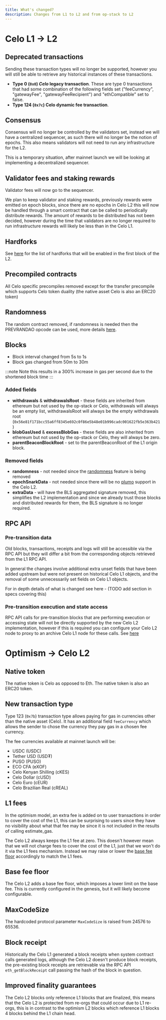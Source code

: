 ```yaml
---
title: What's changed?
description: Changes from L1 to L2 and from op-stack to L2
---
```


# Celo L1 → L2

## Deprecated transactions

Sending these transaction types will no longer be supported, however you will still be able to retrieve any historical instances of these transactions.

* __Type 0 (`0x0`) _Celo_ legacy transaction__. These are type 0 transactions that had some combination of the following fields set ("feeCurrency", "gatewayFee", "gatewayFeeRecipient") and "ethCompatible" set to false.
* __Type 124 (`0x7c`) Celo dynamic fee transaction__.

## Consensus

Consensus will no longer be controlled by the validators set, instead we will have a centralized sequencer, as such there will no longer be the notion of epochs. This also means validators will not need to run any infrastructure for the L2.

This is a temporary situation, after mainnet launch we will be looking at implementing a decentralized sequencer.  

## Validator fees and staking rewards

Validator fees will now go to the sequencer.

We plan to keep validator and staking rewards, previously rewards were emitted on epoch blocks, since there are no epochs in Celo L2 this will now be handled through a smart contract that can be called to periodically distribute rewards.
The amount of rewards to be distributed has not been decided, however during the time that validators are no longer required to run infrastructure rewards will likely be less than in the Celo L1.

## Hardforks

See [here](https://specs.Celo.org/l2_migration.html#changes-for-contracts-developers) for the list of hardforks that will be enabled in the first block of the L2.

## Precompiled contracts

All Celo specific precompiles removed except for the transfer precompile which supports Celo token duality (the native asset Celo is also an ERC20 token)

## Randomness

The random contract removed, if randomness is needed then the PREVRANDAO opcode can be used, more details [here](https://specs.Celo.org/l2_migration.html#deactivated-random-contract).

## Blocks

* Block interval changed from 5s to 1s
* Block gas changed from 50m to 30m

:::note
Note this results in a 300% increase in gas per second due to the shortened block time
:::

### Added fields
* __withdrawals__ & __withdrawalsRoot__ - these fields are inherited from ethereum but not used by the op-stack or Celo, withdrawals will always be an empty list, withdrawalsRoot will always be the empty withdrawals root (`0x56e81f171bcc55a6ff8345e692c0f86e5b48e01b996cadc001622fb5e363b421`)
* __blobGasUsed__ & __excessBlobGas__ - these fields are also inherited from ethereum but not used by the op-stack or Celo, they will always be zero.
* __parentBeaconBlockRoot__ - set to the parentBeaconRoot of the L1 origin block.

### Removed fields
* __randomness__ - not needed since the [randomness](#randomness) feature is being removed
* __epochSnarkData__ - not needed since there will be no [plumo](https://docs.Celo.org/protocol/plumo) support in the Celo L2.
* __extraData__ - will have the BLS aggregated signature removed, this simplifies the L2 implementation and since we already trust those blocks and distributed rewards for them, the BLS signature is no longer required.

## RPC API

### Pre-transition data

Old blocks, transactions, receipts and logs will still be accessible via the RPC API but they will differ a bit from the corresponding objects retrieved from the L1 RPC API.

In general the changes involve additional extra unset fields that have been added upstream but were not present on historical Celo L1 objects, and the removal of some unnecessarily set fields on Celo L1 objects.

For in depth details of what is changed see here - (TODO add section in specs covering this)

### Pre-transition execution and state access

RPC API calls for pre-transition blocks that are performing execution or accessing state will not be directly supported by the new Celo L2 implementation, however if this is required you can configure your Celo L2 node to proxy to an archive Celo L1 node for these calls. See [here](./l2-operator-guide#supporting-historical-execution)


# Optimism → Celo L2

## Native token
The native token is Celo as opposed to Eth. The native token is also an ERC20 token.

## New transaction type

Type 123 (`0x7b`) transaction type allows paying for gas in currencies other than the native asset (Celo). It has an additional field `feeCurrency` which allows the sender to chose the currency they pay gas in a chosen fee currency.

The fee currencies available at mainnet launch will be:

 - USDC (USDC)
 - Tether USD (USD₮)
 - PUSO (PUSO)
 - ECO CFA (eXOF)
 - Celo Kenyan Shilling (cKES)
 - Celo Dollar (cUSD)
 - Celo Euro (cEUR)
 - Celo Brazilian Real (cREAL)

## L1 fees

In the optimism model, an extra fee is added on to user transactions in order to cover the cost of the L1, this can be surprising to users since they have no visibility about what that fee may be since it is not included in the results of calling estimate_gas.

The Celo L2 always keeps the L1 fee at zero. This doesn't however mean that we will not charge fees to cover the cost of the L1, just that we won't do it via the L1 fees mechanism. Instead we may raise or lower the [base fee floor](#base-fee-floor) accordingly to match the L1 fees.

## Base fee floor

The Celo L2 adds a base fee floor, which imposes a lower limit on the base fee. This is currently configured in the genesis, but it will likely become configurable.

## MaxCodeSize

The hardcoded protocol parameter `MaxCodeSize` is raised from 24576 to 65536.

## Block receipt

Historically the Celo L1 generated a block receipts when system contract calls generated logs, although the Celo L2 doesn't produce block receipts, the pre-existing block receipts are retrievable via the RPC API `eth_getBlockReceipt` call passing the hash of the block in question.

## Improved finality guarantees

The Celo L2 blocks only reference L1 blocks that are finalized, this means that the Celo L2 is protected from re-orgs that could occur due to L1 re-orgs, this is in contrast to the optimism L2 blocks which reference L1 blocks 4 blocks behind the L1 chain head.
